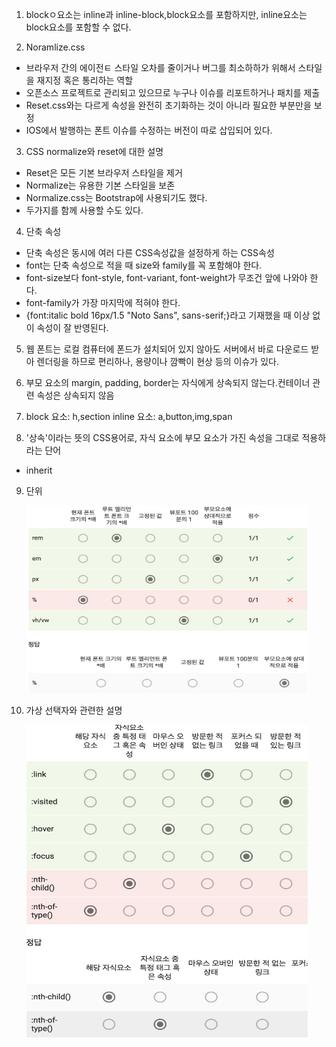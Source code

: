 1. blockㅇ요소는 inline과 inline-block,block요소를 포함하지만, inline요소는 block요소를 포함할 수 없다.

2. Noramlize.css
- 브라우저 간의 에이전ㅌ 스타일 오차를 줄이거나 버그를 최소하하가 위해서 스타일을 재지정 혹은 통리하는 역할
- 오픈소스 프로젝트로 관리되고 있으므로 누구나 이슈를 리포트하거나 패치를 제출
- Reset.css와는 다르게 속성을 완전히 초기화하는 것이 아니라 필요한 부분만을 보정
- IOS에서 발행하는 폰트 이슈를 수정하는 버전이 따로 삽입되어 있다.

3. CSS normalize와 reset에 대한 설명
- Reset은 모든 기본 브라우저 스타일을 제거
- Normalize는 유용한 기본 스타일을 보존
- Normalize.css는 Bootstrap에 사용되기도 했다.
- 두가지를 함께 사용할 수도 있다.

4. 단축 속성
- 단축 속성은 동시에 여러 다른 CSS속성값을 설정하게 하는 CSS속성
- font는 단축 속성으로 적을 때 size와 family를 꼭 포함해야 한다.
- font-size보다 font-style, font-variant, font-weight가 무조건 앞에 나와야 한다.
- font-family가 가장 마지막에 적혀야 한다.
- {font:italic bold 16px/1.5 "Noto Sans", sans-serif;}라고 기재했을 때 이상 없이 속성이 잘 반영된다.

5. 웹 폰트는 로컬 컴퓨터에 폰드가 설치되어 있지 않아도 서버에서 바로 다운로드 받아 렌더링을 하므로 편리하나, 용량이나 깜빡이 현상 등의 이슈가 있다.

6. 부모 요소의 margin, padding, border는 자식에게 상속되지 않는다.컨테이너 관련 속성은 상속되지 않음

7. block 요소: h,section inline 요소: a,button,img,span

8. '상속'이라는 뜻의 CSS용어로, 자식 요소에 부모 요소가 가진 속성을 그대로 적용하라는 단어
- inherit

9. 단위

    <img src='./img/단위.png' width='450px' height='300px'>

10. 가상 선택자와 관련한 설명

    <img src='./img/가상선택자.png' width='450px' height='500px'>